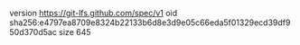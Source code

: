 version https://git-lfs.github.com/spec/v1
oid sha256:e4797ea8709e8324b22133b6d8e3d9e05c66eda5f01329ecd39df950d370d5ac
size 645

